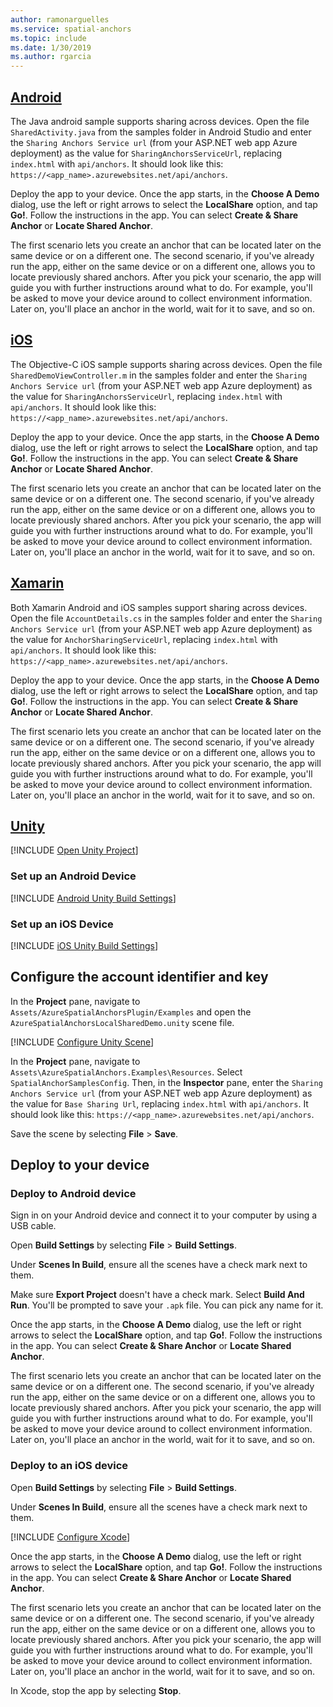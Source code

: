 ```yaml
---
author: ramonarguelles
ms.service: spatial-anchors
ms.topic: include
ms.date: 1/30/2019
ms.author: rgarcia
---
```


## [Android](#tab/Android)

The Java android sample supports sharing across devices.
Open the file `SharedActivity.java` from the samples folder in Android Studio and enter the `Sharing Anchors Service url` (from your ASP.NET web app Azure deployment) as the value for `SharingAnchorsServiceUrl`, replacing `index.html` with `api/anchors`. It should look like this: `https://<app_name>.azurewebsites.net/api/anchors`.

Deploy the app to your device. Once the app starts, in the **Choose A Demo** dialog, use the left or right arrows to select the **LocalShare** option, and tap **Go!**. Follow the instructions in the app. You can select **Create & Share Anchor** or **Locate Shared Anchor**.

The first scenario lets you create an anchor that can be located later on the same device or on a different one.
The second scenario, if you've already run the app, either on the same device or on a different one, allows you
to locate previously shared anchors. After you pick your scenario, the app will guide you with further
instructions around what to do. For example, you'll be asked to move your device around to collect environment
information. Later on, you'll place an anchor in the world, wait for it to save, and so on.

## [iOS](#tab/iOS)

The Objective-C iOS sample supports sharing across devices.
Open the file `SharedDemoViewController.m` in the samples folder and enter the `Sharing Anchors Service url` (from your ASP.NET web app Azure deployment) as the value for `SharingAnchorsServiceUrl`, replacing `index.html` with `api/anchors`. It should look like this: `https://<app_name>.azurewebsites.net/api/anchors`.

Deploy the app to your device. Once the app starts, in the **Choose A Demo** dialog, use the left or right arrows to select the **LocalShare** option, and tap **Go!**. Follow the instructions in the app. You can select **Create & Share Anchor** or **Locate Shared Anchor**.

The first scenario lets you create an anchor that can be located later on the same device or on a different one.
The second scenario, if you've already run the app, either on the same device or on a different one, allows you
to locate previously shared anchors. After you pick your scenario, the app will guide you with further
instructions around what to do. For example, you'll be asked to move your device around to collect environment
information. Later on, you'll place an anchor in the world, wait for it to save, and so on.

## [Xamarin](#tab/Xamarin)

Both Xamarin Android and iOS samples support sharing across devices.
Open the file `AccountDetails.cs` in the samples folder and enter the `Sharing Anchors Service url` (from your ASP.NET web app Azure deployment) as the value for `AnchorSharingServiceUrl`, replacing `index.html` with `api/anchors`. It should look like this: `https://<app_name>.azurewebsites.net/api/anchors`.

Deploy the app to your device. Once the app starts, in the **Choose A Demo** dialog, use the left or right arrows to select the **LocalShare** option, and tap **Go!**. Follow the instructions in the app. You can select **Create & Share Anchor** or **Locate Shared Anchor**.

The first scenario lets you create an anchor that can be located later on the same device or on a different one.
The second scenario, if you've already run the app, either on the same device or on a different one, allows you
to locate previously shared anchors. After you pick your scenario, the app will guide you with further
instructions around what to do. For example, you'll be asked to move your device around to collect environment
information. Later on, you'll place an anchor in the world, wait for it to save, and so on.

## [Unity](#tab/Unity)

[!INCLUDE [Open Unity Project](spatial-anchors-open-unity-project.md)]

### Set up an Android Device

[!INCLUDE [Android Unity Build Settings](spatial-anchors-unity-android-build-settings.md)]

### Set up an iOS Device

[!INCLUDE [iOS Unity Build Settings](spatial-anchors-unity-ios-build-settings.md)]

## Configure the account identifier and key

In the **Project** pane, navigate to `Assets/AzureSpatialAnchorsPlugin/Examples` and open the `AzureSpatialAnchorsLocalSharedDemo.unity` scene file.

[!INCLUDE [Configure Unity Scene](spatial-anchors-unity-configure-scene.md)]

In the **Project** pane, navigate to `Assets\AzureSpatialAnchors.Examples\Resources`. Select `SpatialAnchorSamplesConfig`. Then, in the **Inspector** pane, enter the `Sharing Anchors Service url` (from your ASP.NET web app Azure deployment) as the value for `Base Sharing Url`, replacing `index.html` with `api/anchors`. It should look like this: `https://<app_name>.azurewebsites.net/api/anchors`.

Save the scene by selecting **File** > **Save**.

## Deploy to your device

### Deploy to Android device

Sign in on your Android device and connect it to your computer by using a USB cable.

Open **Build Settings** by selecting **File** > **Build Settings**.

Under **Scenes In Build**, ensure all the scenes have a check mark next to them.

Make sure **Export Project** doesn't have a check mark. Select **Build And Run**. You'll be prompted to save your `.apk` file. You can pick any name for it.

Once the app starts, in the **Choose A Demo** dialog, use the left or right arrows to select the **LocalShare** option, and tap **Go!**. Follow the instructions in the app. You can select **Create & Share Anchor** or **Locate Shared Anchor**.

The first scenario lets you create an anchor that can be located later on the same device or on a different one.
The second scenario, if you've already run the app, either on the same device or on a different one, allows you
to locate previously shared anchors. After you pick your scenario, the app will guide you with further
instructions around what to do. For example, you'll be asked to move your device around to collect environment
information. Later on, you'll place an anchor in the world, wait for it to save, and so on.

### Deploy to an iOS device

Open **Build Settings** by selecting **File** > **Build Settings**.

Under **Scenes In Build**, ensure all the scenes have a check mark next to them.

[!INCLUDE [Configure Xcode](spatial-anchors-unity-ios-xcode.md)]

Once the app starts, in the **Choose A Demo** dialog, use the left or right arrows to select the **LocalShare** option, and tap **Go!**. Follow the instructions in the app. You can select **Create & Share Anchor** or **Locate Shared Anchor**.

The first scenario lets you create an anchor that can be located later on the same device or on a different one.
The second scenario, if you've already run the app, either on the same device or on a different one, allows you
to locate previously shared anchors. After you pick your scenario, the app will guide you with further
instructions around what to do. For example, you'll be asked to move your device around to collect environment
information. Later on, you'll place an anchor in the world, wait for it to save, and so on.

In Xcode, stop the app by selecting **Stop**.
